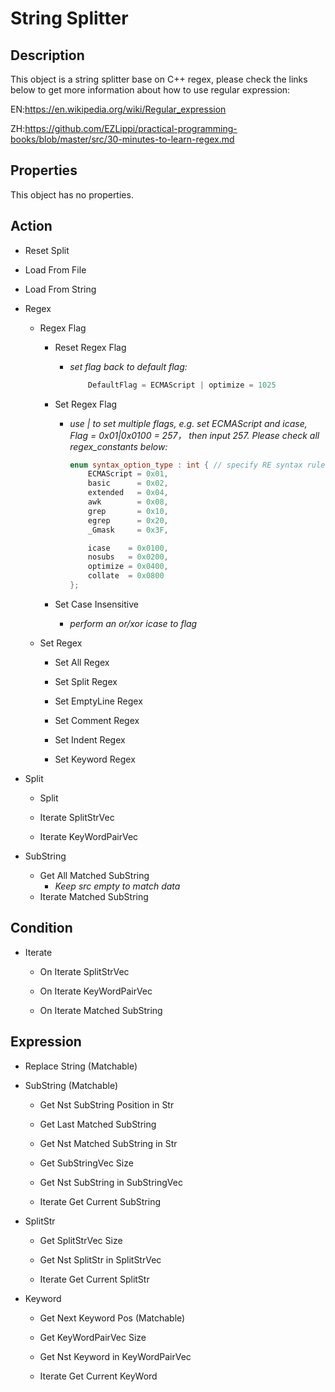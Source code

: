 # String Splitter

## Description

This object is a string splitter base on C++ regex, please check the links below to get more information about how to use regular expression:

EN:<https://en.wikipedia.org/wiki/Regular_expression>

ZH:<https://github.com/EZLippi/practical-programming-books/blob/master/src/30-minutes-to-learn-regex.md>

## Properties

This object has no properties.

## Action

- Reset Split

- Load From File
- Load From String

- Regex
  - Regex Flag
    - Reset Regex Flag
      - *set flag back to default flag:*

        ```C++
            DefaultFlag = ECMAScript | optimize = 1025
        ```

    - Set Regex Flag
      - *use | to set multiple flags, e.g. set ECMAScript and icase, Flag = 0x01|0x0100 = 257， then input 257. Please check all regex_constants below:*

        ```C++
        enum syntax_option_type : int { // specify RE syntax rules
            ECMAScript = 0x01,
            basic      = 0x02,
            extended   = 0x04,
            awk        = 0x08,
            grep       = 0x10,
            egrep      = 0x20,
            _Gmask     = 0x3F,
        
            icase    = 0x0100,
            nosubs   = 0x0200,
            optimize = 0x0400,
            collate  = 0x0800
        };
        ```

    - Set Case Insensitive
      - *perform an or/xor icase to flag*

  - Set Regex
    - Set All Regex

    - Set Split Regex
    - Set EmptyLine Regex
    - Set Comment Regex
    - Set Indent Regex
    - Set Keyword Regex

- Split
  - Split

  - Iterate SplitStrVec
  - Iterate KeyWordPairVec

- SubString
  - Get All Matched SubString
    - *Keep src empty to match data*
  - Iterate Matched SubString

## Condition

- Iterate
  - On Iterate SplitStrVec
  - On Iterate KeyWordPairVec

  - On Iterate Matched SubString

## Expression

- Replace String (Matchable)

- SubString (Matchable)
  - Get Nst SubString Position in Str

  - Get Last Matched SubString
  - Get Nst Matched SubString in Str

  - Get SubStringVec Size
  - Get Nst SubString in SubStringVec

  - Iterate Get Current SubString

- SplitStr
  - Get SplitStrVec Size
  - Get Nst SplitStr in SplitStrVec

  - Iterate Get Current SplitStr

- Keyword
  - Get Next Keyword Pos (Matchable)

  - Get KeyWordPairVec Size
  - Get Nst Keyword in KeyWordPairVec

  - Iterate Get Current KeyWord
